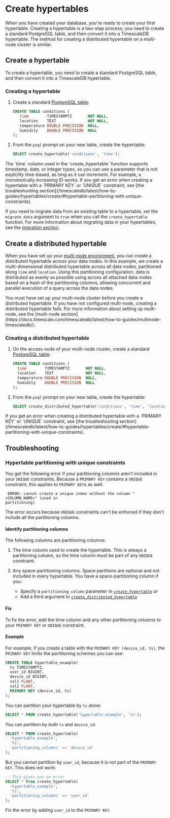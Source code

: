 # Create hypertables
When you have created your database, you're ready to create your first
hypertable. Creating a hypertable is a two-step process; you need to create a
standard PostgreSQL table, and then convert it into a TimescaleDB hypertable.
The method for creating a distributed hypertable on a multi-node cluster is
similar.

## Create a hypertable
To create a hypertable, you need to create a standard PostgreSQL table, and then
convert it into a TimescaleDB hypertable.

<procedure>

### Creating a hypertable
1.  Create a standard [PostgreSQL table][postgres-createtable]:
    ```sql
    CREATE TABLE conditions (
       time        TIMESTAMPTZ       NOT NULL,
       location    TEXT              NOT NULL,
       temperature DOUBLE PRECISION  NULL,
       humidity    DOUBLE PRECISION  NULL
    );
    ```
1.  From the `psql` prompt on your new table, create the hypertable:
     ```sql
     SELECT create_hypertable('conditions', 'time');
     ```

<highlight type="note">
The `time` column used in the `create_hypertable` function supports
timestamp, date, or integer types, so you can use a parameter that is not
explicitly time-based, as long as it can increment. For example, a
monotonically increasing ID works.
</highlight>

<highlight type="note"> 
If you get an error when creating a hypertable with a `PRIMARY KEY` or `UNIQUE`
constraint, see [the troubleshooting
section](/timescaledb/latest/how-to-guides/hypertables/create/#hypertable-partitioning-with-unique-constraints).
</highlight>

</procedure>

If you need to migrate data from an existing table to a hypertable, set the
`migrate_data` argument to `true` when you call the `create_hypertable`
function. For more information about migrating data in your hypertables, see the
[migration section][migrate-data].

## Create a distributed hypertable
When you have set up your [multi-node environment][multi-node], you can create a
distributed hypertable across your data nodes. In this example, we create a
multi-dimensional distributed hypertable across all data nodes, partitioned
along `time` and `location`. Using this partitioning configuration, data is
distributed as evenly as possible using across all attached data nodes based on
a hash of the partitioning columns, allowing concurrent and parallel execution
of a query across the data nodes.

<highlight type="important">
You must have set up your multi-node cluster before you create a distributed
hypertable. If you have not configured multi-node, creating a distributed
hypertable fails. For more information about setting up multi-node, see the
[multi-node section](https://docs.timescale.com/timescaledb/latest/how-to-guides/multinode-timescaledb/).
</highlight>

<procedure>

### Creating a distributed hypertable
1.  On the access node of your multi-node cluster, create a standard
    [PostgreSQL table][postgres-createtable]:
    ```sql
    CREATE TABLE conditions (
      time        TIMESTAMPTZ       NOT NULL,
      location    TEXT              NOT NULL,
      temperature DOUBLE PRECISION  NULL,
      humidity    DOUBLE PRECISION  NULL
    );
    ```
1.  From the `psql` prompt on your new table, create the hypertable:
     ```sql
     SELECT create_distributed_hypertable('conditions', 'time', 'location');
     ```

<highlight type="note"> 
If you get an error when creating a distributed hypertable with a `PRIMARY KEY`
or `UNIQUE` constraint, see [the troubleshooting
section](/timescaledb/latest/how-to-guides/hypertables/create/#hypertable-partitioning-with-unique-constraints).
</highlight>

</procedure>

## Troubleshooting

### Hypertable partitioning with unique constraints

You get the following error if your partitioning columns aren't included in your
`UNIQUE` constraints. Because a `PRIMARY KEY` contains a `UNIQUE` constraint,
this applies to `PRIMARY KEY`s as well.

```
 ERROR: cannot create a unique index without the column "<COLUMN_NAME>" (used in
partitioning) 
```

The error occurs because `UNIQUE` constraints can't be enforced if they don't
include all the partitioning columns.

#### Identify partitioning columns

The following columns are partitioning columns:

1.  The time column used to create the hypertable. This is always a partitioning
    column, so the time column must be part of any `UNIQUE` constraint.
1.  Any space-partitioning columns. Space partitions are optional and not
    included in every hypertable. You have a space-partitioning column if you:
    
    * Specify a `partitioning_column` parameter in
      [`create_hypertable`][create_hypertable] *or*
    * Add a third argument to
      [`create_distributed_hypertable`][create_distributed_hypertable]

#### Fix

To fix the error, add the time column and any other partitioning columns to your
`PRIMARY KEY` or `UNIQUE` constraint.

#### Example

For example, if you create a table with the `PRIMARY KEY (device_id, ts)`, the
`PRIMARY KEY` limits the partitioning schemes you can use:

```sql
CREATE TABLE hypertable_example(
  ts TIMESTAMPTZ,
  user_id BIGINT,
  device_id BIGINT,
  val1 FLOAT,
  val2 FLOAT,
  PRIMARY KEY (device_id, ts)
);
```

You can partition your hypertable by `ts` alone:
```sql
SELECT * FROM create_hypertable('hypertable_example', 'ts');
```

You can partition by both `ts` and `device_id`:
```sql
SELECT * FROM create_hypertable(
  'hypertable_example',
  'ts',
  'partitioning_columns' => 'device_id'
);
```

But you cannot partition by `user_id`, because it is not part of the `PRIMARY
KEY`. This does not work:
```sql
-- This gives you an error
SELECT * from create_hypertable(
  'hypertable_example',
  'ts',
  'partitioning_columns' => 'user_id'
);
```

Fix the error by adding `user_id` to the `PRIMARY KEY`.

[create_hypertable]: /api/:currentVersion:/hypertable/create_hypertable/
[create_distributed_hypertable]: /api/:currentVersion:/distributed-hypertables/create_distributed_hypertable/
[migrate-data]: /how-to-guides/migrate-data
[postgres-createtable]: https://www.postgresql.org/docs/current/sql-createtable.html
[multi-node]: /how-to-guides/multinode-timescaledb/
